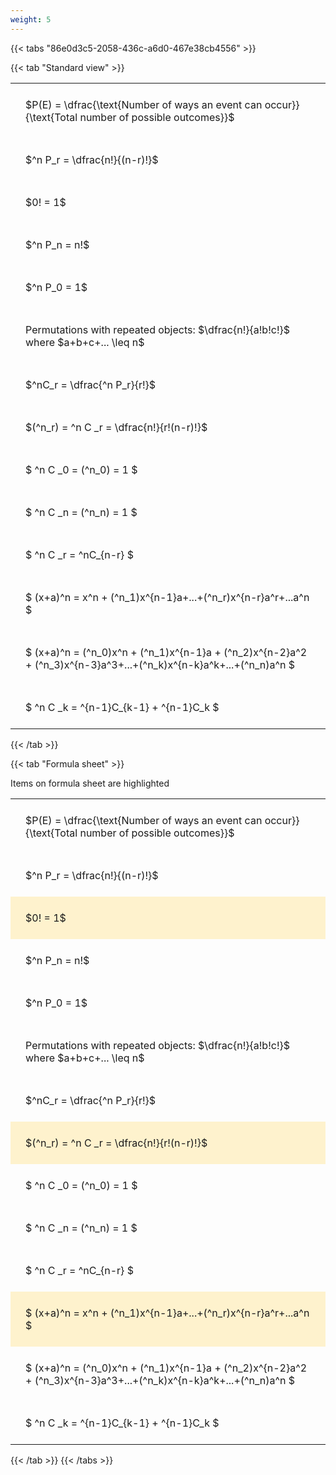 ```yaml
---
weight: 5
---
```


{{< tabs "86e0d3c5-2058-436c-a6d0-467e38cb4556" >}}

{{< tab "Standard view" >}}

<style type="text/css">
#T_dbc33 th.col_heading {
  text-align: left;
  font-size: 1em;
}
#T_dbc33 td {
  text-align: left;
  font-size: 1em;
  padding: 1.5em;
}
</style>
<table id="T_dbc33">
  <thead>
  </thead>
  <tbody>
    <tr>
      <td id="T_dbc33_row0_col0" class="data row0 col0" >$P(E) = \dfrac{\text{Number of ways an event can occur}}{\text{Total number of possible outcomes}}$</td>
    </tr>
    <tr>
      <td id="T_dbc33_row1_col0" class="data row1 col0" >$^n P_r = \dfrac{n!}{(n-r)!}$</td>
    </tr>
    <tr>
      <td id="T_dbc33_row2_col0" class="data row2 col0" >$0! = 1$</td>
    </tr>
    <tr>
      <td id="T_dbc33_row3_col0" class="data row3 col0" >$^n P_n = n!$</td>
    </tr>
    <tr>
      <td id="T_dbc33_row4_col0" class="data row4 col0" >$^n P_0 = 1$</td>
    </tr>
    <tr>
      <td id="T_dbc33_row5_col0" class="data row5 col0" >Permutations with repeated objects: $\dfrac{n!}{a!b!c!}$ where $a+b+c+... \leq n$</td>
    </tr>
    <tr>
      <td id="T_dbc33_row6_col0" class="data row6 col0" >$^nC_r = \dfrac{^n P_r}{r!}$</td>
    </tr>
    <tr>
      <td id="T_dbc33_row7_col0" class="data row7 col0" >$(^n_r) = ^n C _r = \dfrac{n!}{r!(n-r)!}$</td>
    </tr>
    <tr>
      <td id="T_dbc33_row8_col0" class="data row8 col0" >$ ^n C _0 = (^n_0) = 1 $</td>
    </tr>
    <tr>
      <td id="T_dbc33_row9_col0" class="data row9 col0" >$ ^n C _n = (^n_n) = 1 $</td>
    </tr>
    <tr>
      <td id="T_dbc33_row10_col0" class="data row10 col0" >$ ^n C _r = ^nC_{n-r} $</td>
    </tr>
    <tr>
      <td id="T_dbc33_row11_col0" class="data row11 col0" >$ (x+a)^n = x^n + (^n_1)x^{n-1}a+...+(^n_r)x^{n-r}a^r+...a^n    $</td>
    </tr>
    <tr>
      <td id="T_dbc33_row12_col0" class="data row12 col0" >$ (x+a)^n = (^n_0)x^n + (^n_1)x^{n-1}a + (^n_2)x^{n-2}a^2 + (^n_3)x^{n-3}a^3+...+(^n_k)x^{n-k}a^k+...+(^n_n)a^n $</td>
    </tr>
    <tr>
      <td id="T_dbc33_row13_col0" class="data row13 col0" >$ ^n C _k = ^{n-1}C_{k-1} + ^{n-1}C_k $</td>
    </tr>
  </tbody>
</table>
{{< /tab >}}

{{< tab "Formula sheet" >}}

Items on formula sheet are highlighted 
<br>
<style type="text/css">
#T_32ac2 th.col_heading {
  text-align: left;
  font-size: 1em;
}
#T_32ac2 td {
  text-align: left;
  font-size: 1em;
  padding: 1.5em;
}
#T_32ac2_row0_col0, #T_32ac2_row1_col0, #T_32ac2_row3_col0, #T_32ac2_row4_col0, #T_32ac2_row5_col0, #T_32ac2_row6_col0, #T_32ac2_row8_col0, #T_32ac2_row9_col0, #T_32ac2_row10_col0, #T_32ac2_row12_col0, #T_32ac2_row13_col0 {
  background-color: rgba(0,0,0,0);
}
#T_32ac2_row2_col0, #T_32ac2_row7_col0, #T_32ac2_row11_col0 {
  background-color: rgba(255,194,10, 0.2);
}
</style>
<table id="T_32ac2">
  <thead>
  </thead>
  <tbody>
    <tr>
      <td id="T_32ac2_row0_col0" class="data row0 col0" >$P(E) = \dfrac{\text{Number of ways an event can occur}}{\text{Total number of possible outcomes}}$</td>
    </tr>
    <tr>
      <td id="T_32ac2_row1_col0" class="data row1 col0" >$^n P_r = \dfrac{n!}{(n-r)!}$</td>
    </tr>
    <tr>
      <td id="T_32ac2_row2_col0" class="data row2 col0" >$0! = 1$</td>
    </tr>
    <tr>
      <td id="T_32ac2_row3_col0" class="data row3 col0" >$^n P_n = n!$</td>
    </tr>
    <tr>
      <td id="T_32ac2_row4_col0" class="data row4 col0" >$^n P_0 = 1$</td>
    </tr>
    <tr>
      <td id="T_32ac2_row5_col0" class="data row5 col0" >Permutations with repeated objects: $\dfrac{n!}{a!b!c!}$ where $a+b+c+... \leq n$</td>
    </tr>
    <tr>
      <td id="T_32ac2_row6_col0" class="data row6 col0" >$^nC_r = \dfrac{^n P_r}{r!}$</td>
    </tr>
    <tr>
      <td id="T_32ac2_row7_col0" class="data row7 col0" >$(^n_r) = ^n C _r = \dfrac{n!}{r!(n-r)!}$</td>
    </tr>
    <tr>
      <td id="T_32ac2_row8_col0" class="data row8 col0" >$ ^n C _0 = (^n_0) = 1 $</td>
    </tr>
    <tr>
      <td id="T_32ac2_row9_col0" class="data row9 col0" >$ ^n C _n = (^n_n) = 1 $</td>
    </tr>
    <tr>
      <td id="T_32ac2_row10_col0" class="data row10 col0" >$ ^n C _r = ^nC_{n-r} $</td>
    </tr>
    <tr>
      <td id="T_32ac2_row11_col0" class="data row11 col0" >$ (x+a)^n = x^n + (^n_1)x^{n-1}a+...+(^n_r)x^{n-r}a^r+...a^n    $</td>
    </tr>
    <tr>
      <td id="T_32ac2_row12_col0" class="data row12 col0" >$ (x+a)^n = (^n_0)x^n + (^n_1)x^{n-1}a + (^n_2)x^{n-2}a^2 + (^n_3)x^{n-3}a^3+...+(^n_k)x^{n-k}a^k+...+(^n_n)a^n $</td>
    </tr>
    <tr>
      <td id="T_32ac2_row13_col0" class="data row13 col0" >$ ^n C _k = ^{n-1}C_{k-1} + ^{n-1}C_k $</td>
    </tr>
  </tbody>
</table>
{{< /tab >}}
{{< /tabs >}}